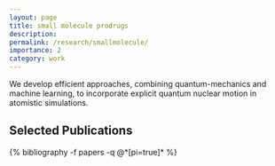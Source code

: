 ```yaml
---
layout: page
title: small molecule prodrugs
description: 
permalink: /research/smallmolecule/
importance: 2
category: work
---
```


We develop efficient approaches, combining quantum-mechanics and machine learning, to incorporate explicit quantum nuclear motion in atomistic simulations.

<div class="publications">
  <h2>Selected Publications</h2>
  {% bibliography -f papers -q @*[pi=true]* %}
</div>
